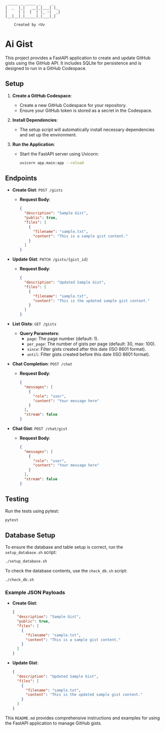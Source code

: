 ```                       
 _____ _ _____ _     _   
|  _  |_|   __|_|___| |_ 
|     | |  |  | |_ -|  _|
|__|__|_|_____|_|___|_|  
                                      
    Created by rUv
```
# Ai Gist

This project provides a FastAPI application to create and update GitHub gists using the GitHub API. It includes SQLite for persistence and is designed to run in a GitHub Codespace.

## Setup

1. **Create a GitHub Codespace**:
   - Create a new GitHub Codespace for your repository.
   - Ensure your GitHub token is stored as a secret in the Codespace.

2. **Install Dependencies**:
   - The setup script will automatically install necessary dependencies and set up the environment.

3. **Run the Application**:
   - Start the FastAPI server using Uvicorn:
     ```bash
     uvicorn app.main:app --reload
     ```

## Endpoints

- **Create Gist**: `POST /gists`
  - **Request Body**:
    ```json
    {
      "description": "Sample Gist",
      "public": true,
      "files": [
        {
          "filename": "sample.txt",
          "content": "This is a sample gist content."
        }
      ]
    }
    ```

- **Update Gist**: `PATCH /gists/{gist_id}`
  - **Request Body**:
    ```json
    {
      "description": "Updated Sample Gist",
      "files": [
        {
          "filename": "sample.txt",
          "content": "This is the updated sample gist content."
        }
      ]
    }
    ```

- **List Gists**: `GET /gists`
  - **Query Parameters**:
    - `page`: The page number (default: 1).
    - `per_page`: The number of gists per page (default: 30, max: 100).
    - `since`: Filter gists created after this date (ISO 8601 format).
    - `until`: Filter gists created before this date (ISO 8601 format).

- **Chat Completion**: `POST /chat`
  - **Request Body**:
    ```json
    {
      "messages": [
        {
          "role": "user",
          "content": "Your message here"
        }
      ],
      "stream": false
    }
    ```

- **Chat Gist**: `POST /chat/gist`
  - **Request Body**:
    ```json
    {
      "messages": [
        {
          "role": "user",
          "content": "Your message here"
        }
      ],
      "stream": false
    }
    ```

## Testing

Run the tests using pytest:
```bash
pytest
```

## Database Setup

To ensure the database and table setup is correct, run the `setup_database.sh` script:
```bash
./setup_database.sh
```

To check the database contents, use the `check_db.sh` script:
```bash
./check_db.sh
```

### Example JSON Payloads

- **Create Gist**:
  ```json
  {
    "description": "Sample Gist",
    "public": true,
    "files": [
      {
        "filename": "sample.txt",
        "content": "This is a sample gist content."
      }
    ]
  }
  ```

- **Update Gist**:
  ```json
  {
    "description": "Updated Sample Gist",
    "files": [
      {
        "filename": "sample.txt",
        "content": "This is the updated sample gist content."
      }
    ]
  }
  ```

This `README.md` provides comprehensive instructions and examples for using the FastAPI application to manage GitHub gists.
 
